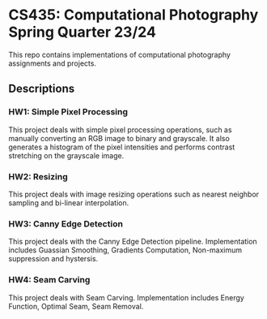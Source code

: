 # CS435: Computational Photography Spring Quarter 23/24
This repo contains implementations of computational photography assignments and projects. 

## Descriptions
### HW1: Simple Pixel Processing
This project deals with simple pixel processing operations, such as manually converting an RGB image to binary and grayscale.
It also generates a histogram of the pixel intensities and performs contrast stretching on the grayscale image.

### HW2: Resizing
This project deals with image resizing operations such as nearest neighbor sampling and bi-linear interpolation. 

### HW3: Canny Edge Detection
This project deals with the Canny Edge Detection pipeline. Implementation includes Guassian Smoothing, Gradients Computation, Non-maximum suppression and hystersis. 

### HW4: Seam Carving
This project deals with Seam Carving. Implementation includes Energy Function, Optimal Seam, Seam Removal. 
